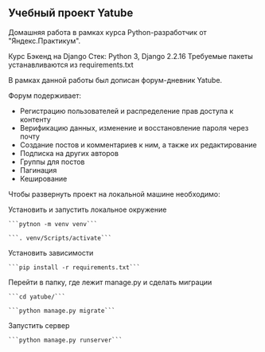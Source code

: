 ## Учебный проект Yatube
Домашняя работа в рамках курса Python-разработчик от "Яндекс.Практикум".

Курс Бэкенд на Django
Стек: Python 3, Django 2.2.16
Требуемые пакеты устанавливаются из requirements.txt

В рамках данной работы был дописан форум-дневник Yatube.

Форум подерживает:
- Регистрацию пользователей и распределение прав доступа к контенту
- Верификацию данных, изменение и восстановление пароля через почту
- Создание постов и комментариев к ним, а также их редактирование
- Подписка на других авторов
- Группы для постов
- Пагинация
- Кеширование

Чтобы развернуть проект на локальной машине необходимо:

  Установить и запустить локальное окружение

    ```pytnon -m venv venv```

    ```. venv/Scripts/activate```

  Установить зависимости

    ```pip install -r requirements.txt```

  Перейти в папку, где лежит manage.py и сделать миграции

    ```cd yatube/```

    ```python manage.py migrate```

  Запустить сервер

    ```python manage.py runserver```
